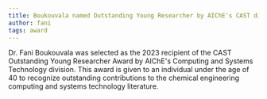 ```yaml
---
title: Boukouvala named Outstanding Young Researcher by AIChE's CAST division
author: fani
tags: award
---
```


Dr. Fani Boukouvala was selected as the 2023 recipient of the CAST Outstanding Young Researcher Award by AIChE's Computing and Systems Technology division. This award is given to an individual under the age of 40 to recognize outstanding contributions to the chemical engineering computing and systems technology literature.
